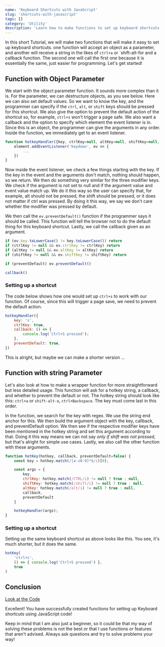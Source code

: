 ```yaml
---
name: 'Keyboard Shortcuts with JavaScript'
slug: 'shortcuts-with-javascript'
tags: []
category: 'Utility'
description: 'Learn how to make functions to set up keyboard shortcuts easily in JavaScript'
---
```


In this short Tutorial, we will make two functions that will make it easy to set up keyboard shortcuts. one function will accept an object as a parameter, and another will receive a string in the likes of `ctrl+a` or `shift-alt-for and a callback function. The second one will call the first one because it is essentially the same, just easier for programming. Let's get started!

## Function with Object Parameter

We start with the object parameter function. It sounds more complex than it is. For the parameter, we can destructure objects, as you see below. Here we can also set default values. So we want to know the key, and the programmer can specify if the `ctrl`, `alt`, or `shift` keys should be pressed for this shortcut. We also give the option to prevent the default action of the shortcut so, for example, `ctrl+s` won't trigger a page safe. We also want a callback and the option to specify which element the event listener is in. Since this is an object, the programmer can give the arguments in any order. Inside the function, we immediately get to an event listener.

```js
function hotkeyHandler({key, ctrlKey=null, altKey=null, shiftKey=null, preventDefault=false, callback=() => {}, element=document}) {
    element.addEventListener('keydown', ev => {
		...
    })
}
```

Now inside the event listener, we check a few things starting with the key. If the key in the event and the arguments don't match, nothing should happen, so we return. We then do something very similar for the three modifier keys. We check if the argument is not set to null and if the argument value and event value match up. We do it this way so the user can specify that, for example, alt should not be pressed, the shift should be pressed, or it does not matter if ctrl was pressed. By doing it this way, we say we don't care whether the modifier was pressed by default.

We then call the `ev.preventDefault()` function if the programmer says it should be called. This function will tell the browser not to do the default thing for this keyboard shortcut. Lastly, we call the callback given as an argument.

```js
if (ev.key.toLowerCase() != key.toLowerCase()) return
if (ctrlKey != null && ev.ctrlKey != ctrlKey) return
if (altKey != null && ev.altKey != altKey) return
if (shiftKey != null && ev.shiftKey != shiftKey) return

if (preventDefault) ev.preventDefault()

callback()
```

### Setting up a shortcut

The code below shows how one would set up `ctrl+s` to work with our function. Of course, since this will trigger a page save, we need to prevent the default action.

```js
hotkeyHandler({
    key: 's',
    ctrlKey: true,
    callback: () => {
        console.log('Ctrl+S pressed');
    },
    preventDefault: true,
})
```

This is alright, but maybe we can make a shorter version ...

## Function with string Parameter

Let's also look at how to make a wrapper function for more straightforward but less detailed usage. This function will ask for a hotkey string, a callback, and whether to prevent the default or not. The hotkey string should look like this: `ctrl+a` or `shift-alt-o`, `ctrl+Backspace`. The key must come last in this order.

In the function, we search for the key with regex. We use the string end anchor for this. We then build the argument object with the key, callback, and preventDefault option. We then see if the respective modifier keys have been mentioned in the hotkey string and set this argument according to that. Doing it this way means we can not say *only if shift was not pressed*, but that's alright for simple use cases. Lastly, we also call the other function with these arguments.

```js
function hotKey(hotkey, callback, preventDefault=false) {
    const key = hotkey.match(/[a-z0-9]*$/i)[0];

    const args = {
        key,
        ctrlKey: hotkey.match(/CTRL/i) != null ? true : null,
        shiftKey: hotkey.match(/shift/i) != null ? true : null,
        altKey: hotkey.match(/alt/i) != null ? true : null,
        callback,
        preventDefault
    }

    hotkeyHandler(args);
}
```

### Setting up a shortcut

Setting up the same keyboard shortcut as above looks like this. You see, it's much shorter, but it does the same.

```js
hotKey(
	'ctrl+s',
	() => { console.log('Ctrl+S pressed') },
	true
)
```

## Conclusion

[Look at the Code](https://github.com/Maximinodotpy/articles/tree/main/article%2021%20-%20Hotkeys%20with%20JavaScript)

Excellent! You have successfully created functions for setting up Keyboard shortcuts using JavaScript code!

Keep in mind that I am also just a beginner, so it could be that my way of solving these problems is not the best or that I use functions or features that aren't advised. Always ask questions and try to solve problems your way!